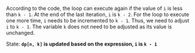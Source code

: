 According to the code, the loop can execute again if the value of `i` is less than `k - 1`. At the end of the last iteration, `i` is `k - 2`. For the loop to execute one more time, `i` needs to be incremented to `k - 1`. Thus, we need to adjust `i` to `k - 1`. The variable `k` does not need to be adjusted as its value is unchanged. 

State: **`dp[n, k]` is updated based on the expression, `i` is `k - 1`**